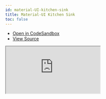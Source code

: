 ```yaml
---
id: material-UI-kitchen-sink
title: Material-UI Kitchen Sink
toc: false
---
```


- [Open in CodeSandbox](https://codesandbox.io/s/github/tannerlinsley/react-charts/tree/master/examples/material-UI-kitchen-sink)
- [View Source](https://github.com/tannerlinsley/react-charts/tree/master/examples/material-UI-kitchen-sink)

<iframe
  src="https://codesandbox.io/embed/github/tannerlinsley/react-charts/tree/master/examples/material-UI-kitchen-sink?autoresize=1&fontsize=14&theme=dark"
  title="tannerlinsley/react-charts: material-UI-kitchen-sink"
  sandbox="allow-forms allow-modals allow-popups allow-presentation allow-same-origin allow-scripts"
  style={{
    width: '100%',
    height: '80vh',
    border: '0',
    borderRadius: 8,
    overflow: 'hidden',
    position: 'static',
    zIndex: 0,
  }}
></iframe>
